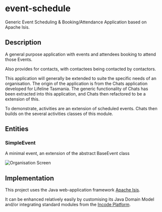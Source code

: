 # event-schedule
Generic Event Scheduling &amp; Booking/Attendance Application based on Apache Isis.

## Description

A general purpose application with events and attendees booking to attend those Events. 

Also provides for contacts, with contactees being contacted by contactors.

This application will generally be extended to suite the specific needs of an organisation. 
The origin of the application is from the Chats application developed for Lifeline Tasmania.
The generic functionality of Chats has been extracted into this application, and Chats then refactored to be a extension of this.

To demonstrate, activities are an extension of scheduled events. Chats then builds on the several activities classes of this module.

## Entities

### SimpleEvent

A minimal event, an extension of the abstract BaseEvent class

![Organisation Screen](https://github.com/Stephen-Cameron-Data-Services/event-schedule/blob/master/event-schedule-module-base/images/screen/SimpleEvent.png)


## Implementation

This project uses the Java web-application framework [Apache Isis](http://isis.apache.org).

It can be enhanced relatively easily by customising its Java Domain Model and/or integrating standard modules from the [Incode Platform](http://platform.incode.org).



